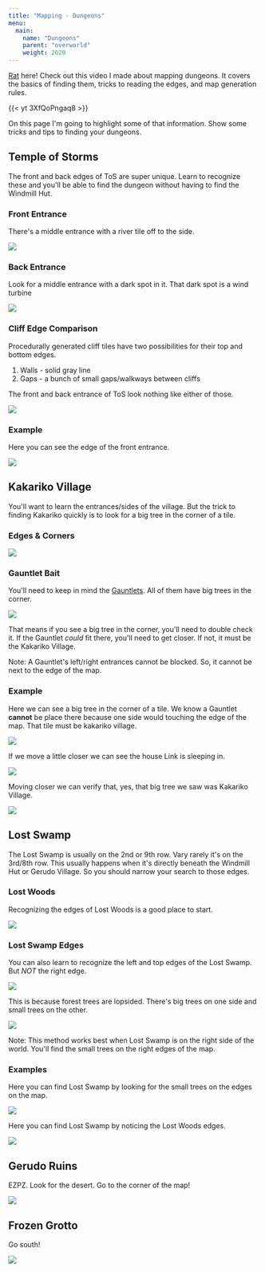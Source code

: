 ```yaml
---
title: "Mapping - Dungeons"
menu:
  main:
    name: "Dungeons"
    parent: "overworld"
    weight: 2020
---
```


[Rat](https://www.twitch.tv/RatRacing) here! Check out this video I made about mapping dungeons. It covers the basics of finding them, tricks to reading the edges, and map generation rules.

{{< yt 3XfQoPngaq8 >}}

On this page I'm going to highlight some of that information. Show some tricks and tips to finding your dungeons.

## Temple of Storms

The front and back edges of ToS are super unique. Learn to recognize these and you'll be able to find the dungeon without having to find the Windmill Hut.

### Front Entrance
There's a middle entrance with a river tile off to the side.

![](/img/mapping/tos-front.png)

### Back Entrance
Look for a middle entrance with a dark spot in it. That dark spot is a wind turbine

![](/img/mapping/tos-backside.png)

### Cliff Edge Comparison
Procedurally generated cliff tiles have two possibilities for their top and bottom edges.
1. Walls - solid gray line
2. Gaps - a bunch of small gaps/walkways between cliffs

The front and back entrance of ToS look nothing like either of those.

![](/img/mapping/tos-cliff-compare.png)

### Example
Here you can see the edge of the front entrance.

![](/img/mapping/tos-example.png)

## Kakariko Village
You'll want to learn the entrances/sides of the village. But the trick to finding Kakariko quickly is to look for a big tree in the corner of a tile.

### Edges & Corners

![](/img/mapping/kak-edges.png)

### Gauntlet Bait
You'll need to keep in mind the [Gauntlets](/overworld/gauntlets/). All of them have big trees in the corner.

![](/img/mapping/gauntlet-bait.png)

That means if you see a big tree in the corner, you'll need to double check it. If the Gauntlet *could* fit there, you'll need to get closer. If not, it must be the Kakariko Village.

Note: A Gauntlet's left/right entrances cannot be blocked.  So, it cannot be next to the edge of the map.

### Example
Here we can see a big tree in the corner of a tile. We know a Gauntlet **cannot** be place there because one side would touching the edge of the map. That tile must be kakariko village.

![](/img/mapping/kak-example-2.png)

If we move a little closer we can see the house Link is sleeping in.

![](/img/mapping/kak-example-3.png)

Moving closer we can verify that, yes, that big tree we saw was Kakariko Village.

![](/img/mapping/kak-example-4.png)

## Lost Swamp
The Lost Swamp is usually on the 2nd or 9th row. Vary rarely it's on the 3rd/8th row. This usually happens when it's directly beneath the Windmill Hut or Gerudo Village. So you should narrow your search to those edges.

### Lost Woods
Recognizing the edges of Lost Woods is a good place to start.

![](/img/mapping/lw-edges.png)

### Lost Swamp Edges
You can also learn to recognize the left and top edges of the Lost Swamp. But *NOT* the right edge.

![](/img/mapping/ls-edges.png)

This is because forest trees are lopsided. There's big trees on one side and small trees on the other.

![](/img/mapping/ls-trees.png)

Note: This method works best when Lost Swamp is on the right side of the world. You'll find the small trees on the right edges of the map.

### Examples
Here you can find Lost Swamp by looking for the small trees on the edges on the map.

![](/img/mapping/ls-example.png)

Here you can find Lost Swamp by noticing the Lost Woods edges.

![](/img/mapping/lw-example.png)

## Gerudo Ruins
EZPZ. Look for the desert. Go to the corner of the map!

![](/img/mapping/gr-example.png)

## Frozen Grotto
Go south!

![](/img/mapping/fg.png)
